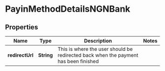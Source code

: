 
# PayinMethodDetailsNGNBank

## Properties
Name | Type | Description | Notes
------------ | ------------- | ------------- | -------------
**redirectUrl** | **String** | This is where the user should be redirected back when the payment has been finished | 



